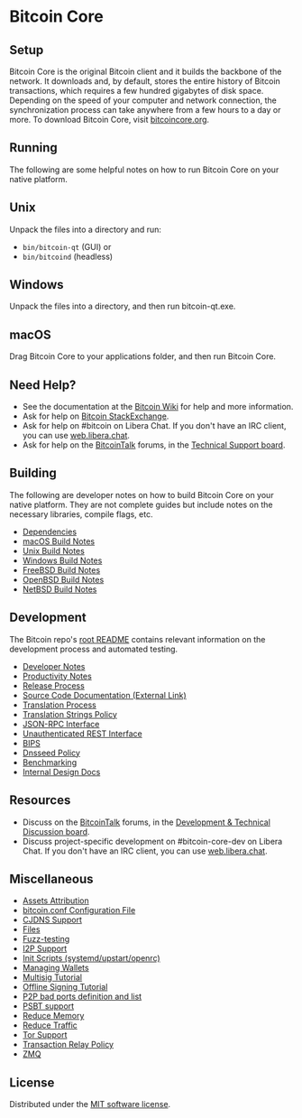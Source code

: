 Bitcoin Core
============

Setup
-----

Bitcoin Core is the original Bitcoin client and it builds the backbone of the network. It downloads and, by default, stores the entire history of Bitcoin transactions, which requires a few hundred gigabytes of disk space. Depending on the speed of your computer and network connection, the synchronization process can take anywhere from a few hours to a day or more. To download Bitcoin Core, visit [bitcoincore.org](https://bitcoincore.org/en/download/).

Running
-------

The following are some helpful notes on how to run Bitcoin Core on your native platform.

Unix
----

Unpack the files into a directory and run:

- `bin/bitcoin-qt` (GUI) or
- `bin/bitcoind` (headless)

Windows
-------

Unpack the files into a directory, and then run bitcoin-qt.exe.

macOS
-----

Drag Bitcoin Core to your applications folder, and then run Bitcoin Core.

Need Help?
----------

- See the documentation at the [Bitcoin Wiki](https://en.bitcoin.it/wiki/Main_Page) for help and more information.
- Ask for help on [Bitcoin StackExchange](https://bitcoin.stackexchange.com).
- Ask for help on #bitcoin on Libera Chat. If you don't have an IRC client, you can use [web.libera.chat](https://web.libera.chat/#bitcoin).
- Ask for help on the [BitcoinTalk](https://bitcointalk.org/) forums, in the [Technical Support board](https://bitcointalk.org/index.php?board=4.0).

Building
--------

The following are developer notes on how to build Bitcoin Core on your native platform. They are not complete guides but include notes on the necessary libraries, compile flags, etc.

- [Dependencies](dependencies.md)
- [macOS Build Notes](build-osx.md)
- [Unix Build Notes](build-unix.md)
- [Windows Build Notes](build-windows.md)
- [FreeBSD Build Notes](build-freebsd.md)
- [OpenBSD Build Notes](build-openbsd.md)
- [NetBSD Build Notes](build-netbsd.md)

Development
-----------

The Bitcoin repo's [root README](/README.md) contains relevant information on the development process and automated testing.

- [Developer Notes](developer-notes.md)
- [Productivity Notes](productivity.md)
- [Release Process](release-process.md)
- [Source Code Documentation (External Link)](https://doxygen.bitcoincore.org/)
- [Translation Process](translation_process.md)
- [Translation Strings Policy](translation_strings_policy.md)
- [JSON-RPC Interface](JSON-RPC-interface.md)
- [Unauthenticated REST Interface](REST-interface.md)
- [BIPS](bips.md)
- [Dnsseed Policy](dnsseed-policy.md)
- [Benchmarking](benchmarking.md)
- [Internal Design Docs](design/)

Resources
---------

- Discuss on the [BitcoinTalk](https://bitcointalk.org/) forums, in the [Development & Technical Discussion board](https://bitcointalk.org/index.php?board=6.0).
- Discuss project-specific development on #bitcoin-core-dev on Libera Chat. If you don't have an IRC client, you can use [web.libera.chat](https://web.libera.chat/#bitcoin-core-dev).

Miscellaneous
-------------

- [Assets Attribution](assets-attribution.md)
- [bitcoin.conf Configuration File](bitcoin-conf.md)
- [CJDNS Support](cjdns.md)
- [Files](files.md)
- [Fuzz-testing](fuzzing.md)
- [I2P Support](i2p.md)
- [Init Scripts (systemd/upstart/openrc)](init.md)
- [Managing Wallets](managing-wallets.md)
- [Multisig Tutorial](multisig-tutorial.md)
- [Offline Signing Tutorial](offline-signing-tutorial.md)
- [P2P bad ports definition and list](p2p-bad-ports.md)
- [PSBT support](psbt.md)
- [Reduce Memory](reduce-memory.md)
- [Reduce Traffic](reduce-traffic.md)
- [Tor Support](tor.md)
- [Transaction Relay Policy](policy/README.md)
- [ZMQ](zmq.md)

License
-------

Distributed under the [MIT software license](/COPYING).
